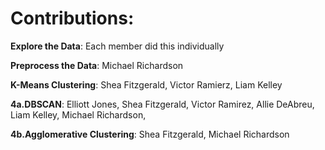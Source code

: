 # Contributions:

**Explore the Data**: Each member did this individually

**Preprocess the Data**: Michael Richardson

**K-Means Clustering**: Shea Fitzgerald, Victor Ramierz, Liam Kelley

**4a.DBSCAN**: Elliott Jones, Shea Fitzgerald, Victor Ramirez, Allie DeAbreu, Liam Kelley, Michael Richardson, 

**4b.Agglomerative Clustering**: Shea Fitzgerald, Michael Richardson 
